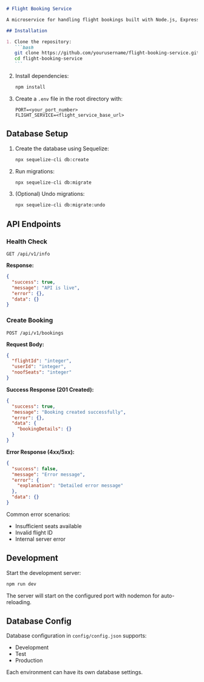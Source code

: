 ````markdown
# Flight Booking Service

A microservice for handling flight bookings built with Node.js, Express, and MySQL.

## Installation

1. Clone the repository:
   ```bash
   git clone https://github.com/yourusername/flight-booking-service.git
   cd flight-booking-service
   ```
````

2. Install dependencies:

   ```bash
   npm install
   ```

3. Create a `.env` file in the root directory with:
   ```env
   PORT=<your_port_number>
   FLIGHT_SERVICE=<flight_service_base_url>
   ```

## Database Setup

1. Create the database using Sequelize:

   ```bash
   npx sequelize-cli db:create
   ```

2. Run migrations:

   ```bash
   npx sequelize-cli db:migrate
   ```

3. (Optional) Undo migrations:
   ```bash
   npx sequelize-cli db:migrate:undo
   ```

## API Endpoints

### Health Check

```http
GET /api/v1/info
```

**Response:**

```json
{
  "success": true,
  "message": "API is live",
  "error": {},
  "data": {}
}
```

### Create Booking

```http
POST /api/v1/bookings
```

**Request Body:**

```json
{
  "flightId": "integer",
  "userId": "integer",
  "noofSeats": "integer"
}
```

**Success Response (201 Created):**

```json
{
  "success": true,
  "message": "Booking created successfully",
  "error": {},
  "data": {
    "bookingDetails": {}
  }
}
```

**Error Response (4xx/5xx):**

```json
{
  "success": false,
  "message": "Error message",
  "error": {
    "explanation": "Detailed error message"
  },
  "data": {}
}
```

Common error scenarios:

- Insufficient seats available
- Invalid flight ID
- Internal server error

## Development

Start the development server:

```bash
npm run dev
```

The server will start on the configured port with nodemon for auto-reloading.

## Database Config

Database configuration in `config/config.json` supports:

- Development
- Test
- Production

Each environment can have its own database settings.

```

```

